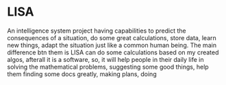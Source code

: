 # LISA
An intelligence system project having capabilities to predict the consequences of a situation, do some great calculations, store data, learn new things, 
adapt the situation just like a common human being. The main difference btn them is LISA can do some calculations based on my created algos, afterall it is a software, so, it will help people in their daily life in solving the mathematical problems, suggesting some good things, help them finding some docs greatly, making plans, doing  
